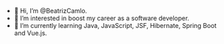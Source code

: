 - 👋 Hi, I’m @BeatrizCamlo.
- 👀 I’m interested in boost my career as a software developer.
- 🌱 I’m currently learning Java, JavaScript, JSF, Hibernate, Spring Boot and Vue.js.


<!---
BeatrizCamlo/BeatrizCamlo is a ✨ special ✨ repository because its `README.md` (this file) appears on your GitHub profile.
You can click the Preview link to take a look at your changes.
--->
